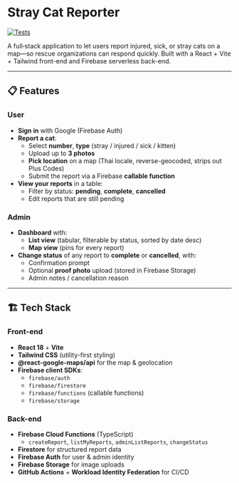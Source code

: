 # Stray Cat Reporter

[![Tests](https://img.shields.io/endpoint?url=https://gist.githubusercontent.com/dutch3883/a467edbe2a1e888a4e18ff8c1097b5ec/raw/210528a5b55324f9c0b773bfcf27c7993b95095b)](https://github.com/dutch3883/th-stray/actions)

A full‐stack application to let users report injured, sick, or stray cats on a map—so rescue organizations can respond quickly. Built with a React + Vite + Tailwind front-end and Firebase serverless back-end.

---

## 📋 Features

### User
- **Sign in** with Google (Firebase Auth)
- **Report a cat**:
  - Select **number**, **type** (stray / injured / sick / kitten)
  - Upload up to **3 photos**
  - **Pick location** on a map (Thai locale, reverse-geocoded, strips out Plus Codes)
  - Submit the report via a Firebase **callable function**
- **View your reports** in a table:
  - Filter by status: **pending**, **complete**, **cancelled**
  - Edit reports that are still pending

### Admin
- **Dashboard** with:
  - **List view** (tabular, filterable by status, sorted by date desc)
  - **Map view** (pins for every report)
- **Change status** of any report to **complete** or **cancelled**, with:
  - Confirmation prompt
  - Optional **proof photo** upload (stored in Firebase Storage)
  - Admin notes / cancellation reason

---

## 🏗 Tech Stack

### Front-end
- **React 18** + **Vite**  
- **Tailwind CSS** (utility-first styling)  
- **@react-google-maps/api** for the map & geolocation  
- **Firebase client SDKs**:  
  - `firebase/auth`  
  - `firebase/firestore`  
  - `firebase/functions` (callable functions)  
  - `firebase/storage`

### Back-end
- **Firebase Cloud Functions** (TypeScript)  
  - `createReport`, `listMyReports`, `adminListReports`, `changeStatus`  
- **Firestore** for structured report data  
- **Firebase Auth** for user & admin identity  
- **Firebase Storage** for image uploads  
- **GitHub Actions** + **Workload Identity Federation** for CI/CD
